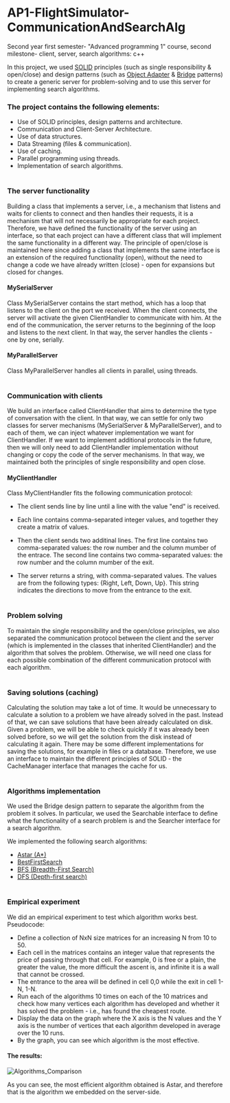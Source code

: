 # AP1-FlightSimulator-CommunicationAndSearchAlg
Second year first semester- "Advanced programming 1" course, second milestone- client, server, search algorithms: c++

In this project, we used [SOLID](https://en.wikipedia.org/wiki/SOLID) principles (such as single responsibility & open/close) and design patterns (such as [Object Adapter](https://en.wikipedia.org/wiki/Adapter_pattern) & [Bridge](https://en.wikipedia.org/wiki/Bridge_pattern) patterns) to create a generic server for problem-solving and to use this server for implementing search algorithms. <br/>

### The project contains the following elements:<br />

* Use of SOLID principles, design patterns and architecture.<br />
* Communication and Client-Server Architecture.<br />
* Use of data structures.<br />
* Data Streaming (files & communication).<br />
* Use of caching.
* Parallel programming using threads.<br />
* Implementation of search algorithms.<br /><br />


### The server functionality
Building a class that implements a server, i.e., a mechanism that listens and waits for clients to connect and then handles their requests, it is a mechanism that will not necessarily be appropriate for each project.
Therefore, we have defined the functionality of the server using an interface, so that each project can have a different class that will implement the same functionality in a different way.
The principle of open/close is maintained here since adding a class that implements the same interface is an extension of the required functionality (open), without the need to change a code we have already written (close) - open for expansions but closed for changes.


#### MySerialServer
Class MySerialServer contains the start method, which has a loop that listens to the client on the port we received.
When the client connects, the server will activate the given ClientHandler to communicate with him.
At the end of the communication, the server returns to the beginning of the loop and listens to the next client.
In that way, the server handles the clients - one by one, serially.<br/>

#### MyParallelServer
Class MyParallelServer handles all clients in parallel, using threads.<br/><br/>


### Communication with clients
We build an interface called ClientHandler that aims to determine the type of conversation with the client. In that way, we can settle for only two classes for server mechanisms (MySerialServer & MyParallelServer), and to each of them, we can inject whatever implementation we want for ClientHandler.
If we want to implement additional protocols in the future, then we will only need to add ClientHandler implementation without changing or
copy the code of the server mechanisms. In that way, we maintained both the principles of single responsibility and open close.


#### MyClientHandler

Class MyClientHandler fits the following communication protocol:

* The client sends line by line until a line with the value "end" is received.

* Each line contains comma-separated integer values, and together they create a matrix of values.

* Then the client sends two additinal lines.
The first line contains two comma-separated values: the row number and the column mumber of the entrace.
The second line contains two comma-separated values: the row number and the column mumber of the exit.

* The server returns a string, with comma-separated values.
The values are from the following types: {Right, Left, Down, Up}. This string indicates the directions to move from the entrance to the exit.<br/><br/>


### Problem solving

To maintain the single responsibility and the open/close principles, we also separated the communication protocol between the client and the server (which is implemented in the classes that inherited ClientHandler) and the algorithm that solves the problem.
Otherwise, we will need one class for each possible combination of the different communication protocol with each algorithm.<br/><br/>


### Saving solutions (caching)

Calculating the solution may take a lot of time. It would be unnecessary to calculate a solution to a problem we have already solved in the past. Instead of that, we can save solutions that have been already calculated on disk. Given a problem, we will be able to check quickly if it was already been solved before, so we will get the solution from the disk instead of calculating it again. 
There may be some different implementations for saving the solutions, for example in files or a database. Therefore, we use an interface to maintain the different principles of SOLID - the CacheManager interface that manages the cache for us.<br/><br/>


### Algorithms implementation

We used the Bridge design pattern to separate the algorithm from the problem it solves.
In particular, we used the Searchable interface to define what the functionality of a search problem is and the Searcher interface for a search algorithm.<br/>

We implemented the following search algorithms:
* [Astar (A*)](https://en.wikipedia.org/wiki/A*_search_algorithm)
* [BestFirstSearch](https://en.wikipedia.org/wiki/Best-first_search)
* [BFS (Breadth-First Search)](https://en.wikipedia.org/wiki/Breadth-first_search)
* [DFS (Depth-first search)](https://en.wikipedia.org/wiki/Depth-first_search)<br/><br/>

### Empirical experiment
We did an empirical experiment to test which algorithm works best. Pseudocode:

* Define a collection of NxN size matrices for an increasing N from 10 to 50.
* Each cell in the matrices contains an integer value that represents the price of passing through that cell.
For example, 0 is free or a plain, the greater the value, the more difficult the ascent is, and infinite it is a wall that cannot be crossed.
* The entrance to the area will be defined in cell 0,0 while the exit in cell 1-N, 1-N.
* Run each of the algorithms 10 times on each of the 10 matrices and check how many vertices each algorithm has developed and whether it has solved the problem - i.e., has found the cheapest route.
* Display the data on the graph where the X axis is the N values and the Y axis is the number of vertices that each algorithm developed in average over the 10 runs.
* By the graph, you can see which algorithm is the most effective.


#### The results:
![Algorithms_Comparison]()


As you can see, the most efficient algorithm obtained is Astar, and therefore that is the algorithm we embedded on the server-side.<br/><br/><br/>


